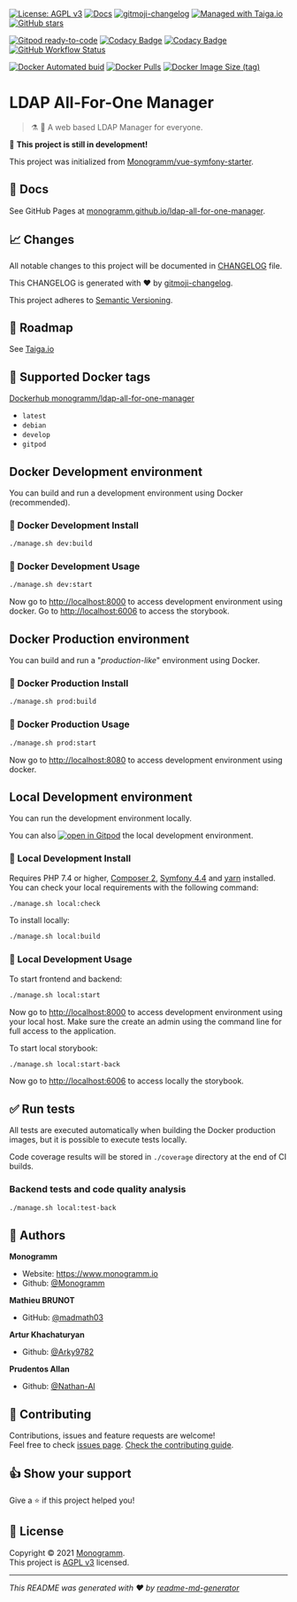 [![License: AGPL v3][uri_license_image]][uri_license]
[![Docs](https://img.shields.io/badge/Docs-Github%20Pages-blue)](https://monogramm.github.io/ldap-all-for-one-manager/)
[![gitmoji-changelog](https://img.shields.io/badge/Changelog-gitmoji-blue.svg)](https://github.com/frinyvonnick/gitmoji-changelog)
[![Managed with Taiga.io](https://img.shields.io/badge/Managed%20with-TAIGA.io-709f14.svg)](https://tree.taiga.io/project/monogrammbot-monogrammldap-all-for-one-manager/ "Managed with Taiga.io")
[![GitHub stars](https://img.shields.io/github/stars/Monogramm/ldap-all-for-one-manager?style=social)](https://github.com/Monogramm/ldap-all-for-one-manager)

[![Gitpod ready-to-code](https://img.shields.io/badge/Gitpod-ready--to--code-blue?logo=gitpod)](https://gitpod.io/#https://github.com/Monogramm/ldap-all-for-one-manager)
[![Codacy Badge](https://app.codacy.com/project/badge/Grade/c0736494f8314577b7164bfcbd752780)](https://www.codacy.com/gh/Monogramm/ldap-all-for-one-manager/dashboard?utm_source=github.com&utm_medium=referral&utm_content=Monogramm/ldap-all-for-one-manager&utm_campaign=Badge_Grade)
[![Codacy Badge](https://app.codacy.com/project/badge/Coverage/c0736494f8314577b7164bfcbd752780)](https://www.codacy.com/gh/Monogramm/ldap-all-for-one-manager/dashboard?utm_source=github.com&amp;utm_medium=referral&amp;utm_content=Monogramm/ldap-all-for-one-manager&amp;utm_campaign=Badge_Coverage)
[![GitHub Workflow Status](https://img.shields.io/github/workflow/status/Monogramm/ldap-all-for-one-manager/Docker%20Image%20CI)](https://github.com/Monogramm/ldap-all-for-one-manager/actions)

[![Docker Automated buid](https://img.shields.io/docker/cloud/build/monogramm/ldap-all-for-one-manager.svg)](https://hub.docker.com/r/monogramm/ldap-all-for-one-manager/)
[![Docker Pulls](https://img.shields.io/docker/pulls/monogramm/ldap-all-for-one-manager.svg)](https://hub.docker.com/r/monogramm/ldap-all-for-one-manager/)
[![Docker Image Size (tag)](https://img.shields.io/docker/image-size/monogramm/ldap-all-for-one-manager/latest)](https://hub.docker.com/r/monogramm/ldap-all-for-one-manager/)

# **LDAP All-For-One Manager**

> :alembic: :elephant: A web based LDAP Manager for everyone.

:construction: **This project is still in development!**

This project was initialized from [Monogramm/vue-symfony-starter](https://github.com/Monogramm/vue-symfony-starter).

## :blue_book: Docs

See GitHub Pages at [monogramm.github.io/ldap-all-for-one-manager](https://monogramm.github.io/ldap-all-for-one-manager/).

## :chart_with_upwards_trend: Changes

All notable changes to this project will be documented in [CHANGELOG](./CHANGELOG.md) file.

This CHANGELOG is generated with :heart: by [gitmoji-changelog](https://github.com/frinyvonnick/gitmoji-changelog).

<!--
To generate new changelog:
* update `.gitmoji-changelogrc`
* execute `gitmoji-changelog --preset generic`

-->

This project adheres to [Semantic Versioning](https://semver.org/spec/v2.0.0.html).

## :bookmark: Roadmap

See [Taiga.io](https://tree.taiga.io/project/monogrammbot-monogrammldap-all-for-one-manager/ "Taiga.io monogrammbot-monogrammldap-all-for-one-manager")

## :whale: Supported Docker tags

[Dockerhub monogramm/ldap-all-for-one-manager](https://hub.docker.com/r/monogramm/ldap-all-for-one-manager/)

-   `latest`
-   `debian`
-   `develop`
-   `gitpod`

## Docker Development environment

You can build and run a development environment using Docker (recommended).

### :construction: Docker Development Install

```bash
./manage.sh dev:build
```

### :rocket: Docker Development Usage

```bash
./manage.sh dev:start
```

Now go to <http://localhost:8000> to access development environment using docker.
Go to <http://localhost:6006> to access the storybook.

## Docker Production environment

You can build and run a "_production-like_" environment using Docker.

### :construction: Docker Production Install

```bash
./manage.sh prod:build
```

### :rocket: Docker Production Usage

```bash
./manage.sh prod:start
```

Now go to <http://localhost:8080> to access development environment using docker.

## Local Development environment

You can run the development environment locally.

You can also [![open in Gitpod](https://gitpod.io/button/open-in-gitpod.svg)](https://gitpod.io/#https://github.com/Monogramm/ldap-all-for-one-manager) the local development environment.

### :construction: Local Development Install

Requires PHP 7.4 or higher, [Composer 2](https://getcomposer.org/), [Symfony 4.4](https://symfony.com/) and [yarn](https://yarnpkg.com/) installed.
You can check your local requirements with the following command:

```bash
./manage.sh local:check
```

To install locally:

```bash
./manage.sh local:build
```

### :rocket: Local Development Usage

To start frontend and backend:

```sh
./manage.sh local:start
```

Now go to <http://localhost:8000> to access development environment using your local host.
Make sure the create an admin using the command line for full access to the application.

To start local storybook:

```sh
./manage.sh local:start-back
```

Now go to <http://localhost:6006> to access locally the storybook.

## :white_check_mark: Run tests

All tests are executed automatically when building the Docker production images, but it is possible to execute tests locally.

Code coverage results will be stored in `./coverage` directory at the end of CI builds.

### Backend tests and code quality analysis

```bash
./manage.sh local:test-back
```

## :bust_in_silhouette: Authors

**Monogramm**

-   Website: <https://www.monogramm.io>
-   Github: [@Monogramm](https://github.com/Monogramm)

**Mathieu BRUNOT**

-   GitHub: [@madmath03](https://github.com/madmath03)

**Artur Khachaturyan**

-   Github: [@Arky9782](https://github.com/orgs/Monogramm/people/Arky9782)

**Prudentos Allan**

-   Github: [@Nathan-Al](https://github.com/Nathan-Al)

## :handshake: Contributing

Contributions, issues and feature requests are welcome!<br />Feel free to check [issues page](https://github.com/Monogramm/ldap-all-for-one-manager/issues).
[Check the contributing guide](./CONTRIBUTING.md).<br />

## :thumbsup: Show your support

Give a :star: if this project helped you!

## :page_facing_up: License

Copyright © 2021 [Monogramm](https://github.com/Monogramm).<br />
This project is [AGPL v3](uri_license) licensed.

* * *

_This README was generated with :heart: by [readme-md-generator](https://github.com/kefranabg/readme-md-generator)_

[uri_license]: http://www.gnu.org/licenses/agpl.html

[uri_license_image]: https://img.shields.io/badge/License-AGPL%20v3-blue.svg
